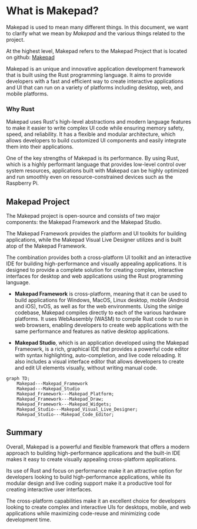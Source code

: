 # What is Makepad?

Makepad is used to mean many different things. In this document, we want to clarify what we mean by *Makepad* and the various things related to the project.

At the highest level, Makepad refers to the Makepad Project that is located on github: [Makepad](https://github.com/makepad/makepad)

Makepad is an unique and innovative application development framework that is built using the Rust programming language. It aims to provide developers with a fast and efficient way to create interactive applications and UI that can run on a variety of platforms including desktop, web, and mobile platforms.

### Why Rust

Makepad uses Rust's high-level abstractions and modern language features to make it easier to write complex UI code while ensuring memory safety, speed, and reliability. It has a flexible and modular architecture, which allows developers to build customized UI components and easily integrate them into their applications.

One of the key strengths of Makepad is its performance. By using Rust, which is a highly performant language that provides low-level control over system resources, applications built with Makepad can be highly optimized and run smoothly even on resource-constrained devices such as the Raspberry Pi.

## Makepad Project

The Makepad project is open-source and consists of two major components: the Makepad Framework and the Makepad Studio.

The Makepad Framework provides the platform and UI toolkits for building applications, while the Makepad Visual Live Designer utilizes and is built atop of the Makepad Framework.

The combination provides both a cross-platform UI toolkit and an interactive IDE for building high-performance and visually appealing applications. It is designed to provide a complete solution for creating complex, interactive interfaces for desktop and web applications using the Rust programming language.

* **Makepad Framework** is cross-platform, meaning that it can be used to build applications for Windows, MacOS, Linux desktop, mobile (Android and iOS), tvOS, as well as for the web environments. Using the sinlge codebase, Makepad compiles directly to each of the various hardware platforms. It uses WebAssembly (WASM) to compile Rust code to run in web browsers, enabling developers to create web applications with the same performance and features as native desktop applications.

* **Makepad Studio**, which is an application developed using the Makepad Frameowrk, is a rich, graphical IDE that provides a powerful code editor with syntax highlighting, auto-completion, and live code reloading. It also includes a visual interface editor that allows developers to create and edit UI elements visually, without writing manual code.

```mermaid
graph TD;
    Makepad---Makepad_Framework
    Makepad---Makepad_Studio
    Makepad_Framework---Makepad_Platform;
    Makepad_Framework---Makepad_Draw;
    Makepad_Framework---Makepad_Widgets;
    Makepad_Studio---Makepad_Visual_Live_Designer;
    Makepad_Studio---Makepad_Code_Editor;
```

## Summary

Overall, Makepad is a powerful and flexible framework that offers a modern approach to building high-performance applications and the built-in IDE makes it easy to create visually appealing cross-platform applications.

Its use of Rust and focus on performance make it an attractive option for developers looking to build high-performance applications, while its modular design and live coding support make it a productive tool for creating interactive user interfaces.

The cross-platform capabilities make it an excellent choice for developers looking to create complex and interactive UIs for desktops, mobile, and web applications while maximizing code-reuse and minimizing code development time.
